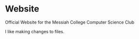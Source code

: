 # Website
Official Website for the Messiah College Computer Science Club

I like making changes to files.